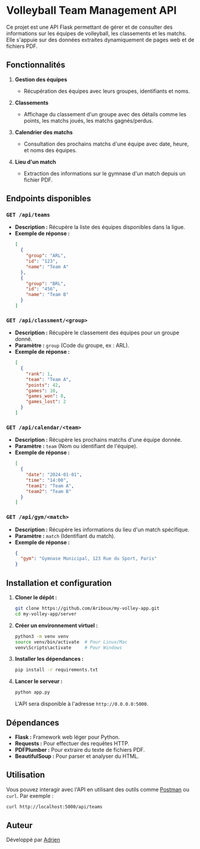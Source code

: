 # Volleyball Team Management API

Ce projet est une API Flask permettant de gérer et de consulter des informations sur les équipes de volleyball, les classements et les matchs. Elle s'appuie sur des données extraites dynamiquement de pages web et de fichiers PDF.

## Fonctionnalités
1. **Gestion des équipes**
   - Récupération des équipes avec leurs groupes, identifiants et noms.

2. **Classements**
   - Affichage du classement d'un groupe avec des détails comme les points, les matchs joués, les matchs gagnés/perdus.

3. **Calendrier des matchs**
   - Consultation des prochains matchs d'une équipe avec date, heure, et noms des équipes.

4. **Lieu d'un match**
   - Extraction des informations sur le gymnase d'un match depuis un fichier PDF.

## Endpoints disponibles
### `GET /api/teams`
- **Description :** Récupère la liste des équipes disponibles dans la ligue.
- **Exemple de réponse :**
  ```json
  [
    {
      "group": "ARL",
      "id": "123",
      "name": "Team A"
    },
    {
      "group": "BRL",
      "id": "456",
      "name": "Team B"
    }
  ]
  ```

### `GET /api/classment/<group>`
- **Description :** Récupère le classement des équipes pour un groupe donné.
- **Paramètre :** `group` (Code du groupe, ex : ARL).
- **Exemple de réponse :**
  ```json
  [
    {
      "rank": 1,
      "team": "Team A",
      "points": 42,
      "games": 10,
      "games_won": 8,
      "games_lost": 2
    }
  ]
  ```

### `GET /api/calendar/<team>`
- **Description :** Récupère les prochains matchs d'une équipe donnée.
- **Paramètre :** `team` (Nom ou identifiant de l'équipe).
- **Exemple de réponse :**
  ```json
  [
    {
      "date": "2024-01-01",
      "time": "14:00",
      "team1": "Team A",
      "team2": "Team B"
    }
  ]
  ```

### `GET /api/gym/<match>`
- **Description :** Récupère les informations du lieu d'un match spécifique.
- **Paramètre :** `match` (Identifiant du match).
- **Exemple de réponse :**
  ```json
  {
    "gym": "Gymnase Municipal, 123 Rue du Sport, Paris"
  }
  ```

## Installation et configuration
1. **Cloner le dépôt :**
   ```bash
   git clone https://github.com/Ariboux/my-volley-app.git
   cd my-volley-app/server
   ```

2. **Créer un environnement virtuel :**
   ```bash
   python3 -m venv venv
   source venv/bin/activate  # Pour Linux/Mac
   venv\Scripts\activate     # Pour Windows
   ```

3. **Installer les dépendances :**
   ```bash
   pip install -r requirements.txt
   ```

4. **Lancer le serveur :**
   ```bash
   python app.py
   ```
   L'API sera disponible à l'adresse `http://0.0.0.0:5000`.

## Dépendances
- **Flask :** Framework web léger pour Python.
- **Requests :** Pour effectuer des requêtes HTTP.
- **PDFPlumber :** Pour extraire du texte de fichiers PDF.
- **BeautifulSoup :** Pour parser et analyser du HTML.

## Utilisation
Vous pouvez interagir avec l'API en utilisant des outils comme [Postman](https://www.postman.com/) ou `curl`. Par exemple :
```bash
curl http://localhost:5000/api/teams
```

## Auteur
Développé par [Adrien](https://github.com/Ariboux)